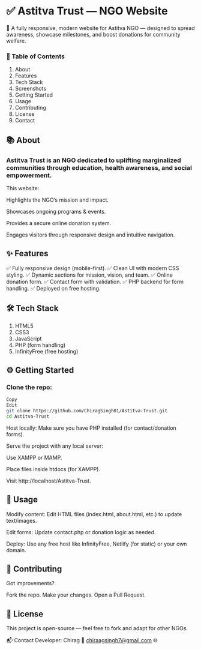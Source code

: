 # ✅ Astitva Trust — NGO Website
🌟 A fully responsive, modern website for Astitva NGO — designed to spread awareness, showcase milestones, and boost donations for community welfare.

### 📖 Table of Contents
1. About
2. Features
3. Tech Stack
4. Screenshots
5. Getting Started
6. Usage
7. Contributing
8. License
9. Contact

## 📚 About
### Astitva Trust is an NGO dedicated to uplifting marginalized communities through education, health awareness, and social empowerment.

This website:

Highlights the NGO’s mission and impact.

Showcases ongoing programs & events.

Provides a secure online donation system.

Engages visitors through responsive design and intuitive navigation.

## ✨ Features
✅ Fully responsive design (mobile-first).
✅ Clean UI with modern CSS styling.
✅ Dynamic sections for mission, vision, and team.
✅ Online donation form.
✅ Contact form with validation.
✅ PHP backend for form handling.
✅ Deployed on free hosting.

## 🛠️ Tech Stack
1. HTML5
2. CSS3
3. JavaScript
4. PHP (form handling)
5. InfinityFree (free hosting)

## ⚙️ Getting Started
### Clone the repo:
```bash
Copy
Edit
git clone https://github.com/ChiragSingh01/Astitva-Trust.git
cd Astitva-Trust
```
Host locally:
Make sure you have PHP installed (for contact/donation forms).

Serve the project with any local server:

Use XAMPP or MAMP.

Place files inside htdocs (for XAMPP).

Visit http://localhost/Astitva-Trust.

## 🚀 Usage
Modify content: Edit HTML files (index.html, about.html, etc.) to update text/images.

Edit forms: Update contact.php or donation logic as needed.

Deploy: Use any free host like InfinityFree, Netlify (for static) or your own domain.

## 🤝 Contributing
Got improvements?

Fork the repo.
Make your changes.
Open a Pull Request.

## 📄 License
This project is open-source — feel free to fork and adapt for other NGOs.

📬 Contact
Developer: Chirag
📧 chiraagsingh7@gmail.com
🌐 